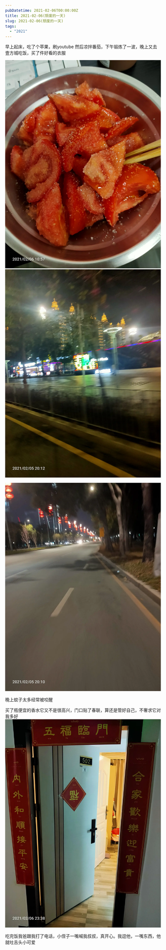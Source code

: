 ```yaml
---
pubDatetime: 2021-02-06T00:00:00Z
title: 2021-02-06(颓废的一天)
slug: 2021-02-06(颓废的一天)
tags:
  - "2021"
---
```


早上起床，吃了个苹果，刷youtube 然后凉拌番茄，下午锻炼了一波，晚上又去壹方城吃饭，买了件好看的衣服

![](../../img/6904315-26d3a9c437d64fe0.jpg)
![](../../img/6904315-f16ae914ac7dbb60.jpg)

![](../../img/6904315-0b38df0586cea261.jpg)

晚上蚊子太多经常被咬醒

买了瓶便宜的香水它又不是很高兴，门口贴了春联，算还是管好自己，不奢求它对我多好
![](../../img/6904315-5147d7534b2f6778.jpg)

吃完饭我爸跟我打了电话，小侄子一嘴喊我叔叔，真开心。我逗他，一嘴东西，他就吐舌头小可爱
